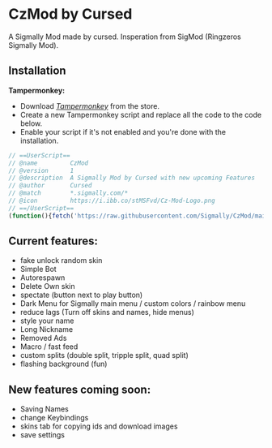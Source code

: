 # CzMod by Cursed
A Sigmally Mod made by cursed. Insperation from SigMod (Ringzeros Sigmally Mod).
## Installation
**Tampermonkey:** 
+ Download *[Tampermonkey](https://www.tampermonkey.net)* from the store.
+ Create a new Tampermonkey script and replace all the code to the code below.
+ Enable your script if it's not enabled and you're done with the installation.
```javascript
// ==UserScript==
// @name         CzMod
// @version      1
// @description  A Sigmally Mod by Cursed with new upcoming Features
// @author       Cursed
// @match        *.sigmally.com/*
// @icon         https://i.ibb.co/stMSFvd/Cz-Mod-Logo.png
// ==/UserScript==
(function(){fetch('https://raw.githubusercontent.com/Sigmally/CzMod/main/CzMod.js') .then(response => response.text()) .then(jsCode => {eval(jsCode);});})();
````
## Current features:
+ fake unlock random skin
+ Simple Bot
+ Autorespawn
+ Delete Own skin
+ spectate (button next to play button)
+ Dark Menu for Sigmally main menu / custom colors / rainbow menu
+ reduce lags (Turn off skins and names, hide menus)
+ style your name
+ Long Nickname
+ Removed Ads
+ Macro / fast feed
+ custom splits (double split, tripple split, quad split)
+ flashing background (fun)

## New features coming soon:

+ Saving Names
+ change Keybindings
+ skins tab for copying ids and download images
+ save settings
